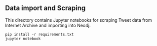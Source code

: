 ## Data import and Scraping

This directory contains Jupyter notebooks for scraping Tweet data from Internet Archive and importing into Neo4j.

~~~
pip install -r requirements.txt
jupyter notebook
~~~